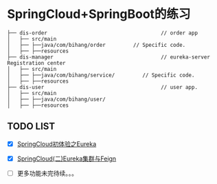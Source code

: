 # SpringCloud+SpringBoot的练习
```shell
├── dis-order                                     // order app                         
│   ├── src/main
│   ├── ├──java/com/bihang/order         // Specific code.
│   ├── ├──resources
├── dis-manager                                   // eureka-server Registration center 
│   ├── src/main
│   ├── ├──java/com/bihang/service/         // Specific code.
│   ├── ├──resources
├── dis-user                                      // user app.                         
│   ├── src/main
│   ├── ├──java/com/bihang/user/
│   ├── ├──resources
```
## TODO LIST

* [x] [SpringCloud初体验之Eureka](https://www.cnblogs.com/bihanghang/p/10191720.html)

* [x] [SpringCloud(二)Eureka集群与Feign](https://www.cnblogs.com/bihanghang/p/10194215.html)

* [ ] 更多功能未完待续。。。